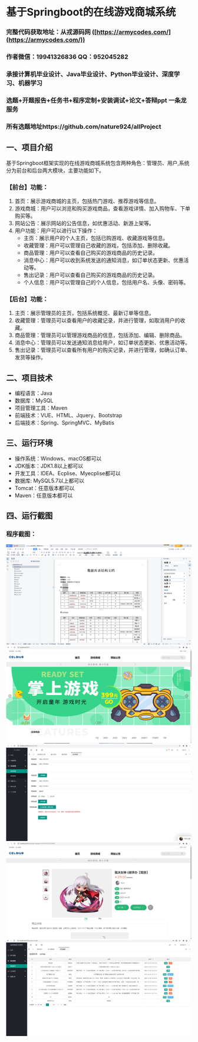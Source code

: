 基于Springboot的在线游戏商城系统
=
### 完整代码获取地址：从戎源码网 ([https://armycodes.com/](https://armycodes.com/))
### 作者微信：19941326836  QQ：952045282 
### 承接计算机毕业设计、Java毕业设计、Python毕业设计、深度学习、机器学习
### 选题+开题报告+任务书+程序定制+安装调试+论文+答辩ppt 一条龙服务
### 所有选题地址https://github.com/nature924/allProject

一、项目介绍
---
基于Springboot框架实现的在线游戏商城系统包含两种角色：管理员、用户,系统分为前台和后台两大模块，主要功能如下。
### 【前台】功能：
1. 首页：展示游戏商城的主页，包括热门游戏、推荐游戏等信息。
2. 游戏商城：用户可以浏览和购买游戏商品，查看游戏详情、加入购物车、下单购买等。
3. 网站公告：展示网站的公告信息，如优惠活动、新游上架等。
4. 用户功能：用户可以进行以下操作：
   - 主页：展示用户的个人主页，包括已购游戏、收藏游戏等信息。
   - 收藏管理：用户可以管理自己收藏的游戏，包括添加、删除收藏。
   - 商品管理：用户可以查看自己购买的游戏商品的历史记录。
   - 消息中心：用户可以收到系统发送的通知消息，如订单状态更新、优惠活动等。
   - 售出记录：用户可以查看自己购买的游戏商品的历史记录。
   - 个人信息：用户可以管理自己的个人信息，包括用户名、头像、密码等。

### 【后台】功能：
1. 主页：展示管理员的主页，包括系统概览、最新订单等信息。
2. 收藏管理：管理员可以查看用户的收藏记录，并进行管理，如取消用户的收藏。
3. 商品管理：管理员可以管理游戏商品的信息，包括添加、编辑、删除商品。
4. 消息中心：管理员可以发送通知消息给用户，如订单状态更新、优惠活动等。
5. 售出记录：管理员可以查看所有用户的购买记录，并进行管理，如确认订单、发货等操作。






二、项目技术
---
- 编程语言：Java
- 数据库：MySQL
- 项目管理工具：Maven
- 前端技术：VUE、HTML、Jquery、Bootstrap
- 后端技术：Spring、SpringMVC、MyBatis

三、运行环境
---
- 操作系统：Windows、macOS都可以
- JDK版本：JDK1.8以上都可以
- 开发工具：IDEA、Ecplise、Myecplise都可以
- 数据库: MySQL5.7以上都可以
- Tomcat：任意版本都可以
- Maven：任意版本都可以

四、运行截图
---

### 程序截图：
![image/1.png](image/1.png)
![image/1.png](image/2.png)
![image/1.png](image/3.png)
![image/1.png](image/4.png)
![image/1.png](image/5.png)



